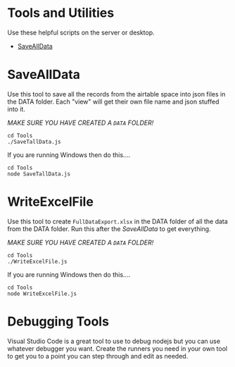 # Tools and Utilities
Use these helpful scripts on the server or desktop. 

 
- [SaveAllData](#savealldata) 







# SaveAllData
Use this tool to save all the records from the airtable space 
into json files in the DATA folder. Each "view" will get their
own file name and json stuffed into it. 

*MAKE SURE YOU HAVE CREATED A `DATA` FOLDER!*

    cd Tools
    ./SaveTallData.js

If you are running Windows then do this....

    cd Tools
    node SaveTallData.js

# WriteExcelFile
Use this tool to create `FullDataExport.xlsx` in the DATA folder
of all the data from the DATA folder. Run this after the *SaveAllData*
to get everything. 

*MAKE SURE YOU HAVE CREATED A `DATA` FOLDER!*

    cd Tools
    ./WriteExcelFile.js

If you are running Windows then do this....

    cd Tools
    node WriteExcelFile.js







# Debugging Tools
Visual Studio Code is a great tool to use to debug nodejs but you can 
use whatever debugger you want. Create the runners you need in your 
own tool to get you to a point you can step through and edit as needed.